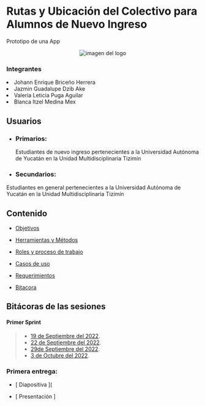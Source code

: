 

<p align="center">
<p><h1>Rutas y Ubicación del Colectivo para Alumnos de Nuevo Ingreso</h1></p>
<p>Prototipo de una App</p>
<p align="center">
<img src="https://user-images.githubusercontent.com/113213776/194173082-0102fbee-f173-45b3-b249-776f7db3fa4d.png" alt="imagen del logo">

<h3>Integrantes</h3>
<li>Johann Enrique Briceño Herrera</li>
<li>Jazmin Guadalupe Dzib Ake</li>
<li>Valeria Leticia Puga Aguilar</li>
<li>Blanca Itzel Medina Mex</li>

##  Usuarios

- ### Primarios:

  Estudiantes de nuevo ingreso pertenecientes a la Universidad Autónoma de Yucatán en la Unidad Multidisciplinaria Tizimín

- ### Secundarios:
 Estudiantes en general pertenecientes a la Universidad Autónoma de Yucatán en la Unidad Multidisciplinaria Tizimín
  
  ##  Contenido 
  
  - [Objetivos](Objetivo.md "Click aquí")
  - [Herramientas y Métodos](https://github.com/JOHANN28910231/Proyecto-Fis/blob/a5becd3c92a86a5375b5ccd450fc00da3af941ff/Documentaci%C3%B3n/5.%20Herramientas%20y%20M%C3%A9todos.md "Click aquí")
  
  - [Roles y proceso de trabajo](https://github.com/JOHANN28910231/Proyecto-Fis/blob/d7cad36b0624c6437e6ea2f25eda77c3d15995fa/Documentaci%C3%B3n/6.%20Procesos%20y%20Roles.md "Click aquí")
  - [Casos de uso](4.CasosDeUso.md "Click aquí")
  
  - [Requerimientos](https://github.com/JOHANN28910231/Proyecto-Fis/blob/a231610adc54a75a66d6d8e96aa18f3598d23bf1/Documentaci%C3%B3n/3.Requerimientos.md "Click aquí")
  - [Bitacora](https://github.com/JOHANN28910231/Proyecto-Fis/tree/main/Bit%C3%A1cora_Primera_Entrega)
  
   
  ##  Bitácoras de las sesiones

####  Primer Sprint

> - [19 de Septiembre del 2022](ReunionDeTrabajo1.md "Click aquí").
> - [22 de Septiembre del 2022](ReunionDeTrabajo2.md "Click aquí").
> - [29de Septiembre del 2022](ReunionDeTrabajo3.md "Click aquí").
> - [3 de Octubre del 2022](ReunionDeTrabajo4.md "Click aquí").

###  Primera entrega:

- [ Diapositiva ](

- [ Presentación ]
